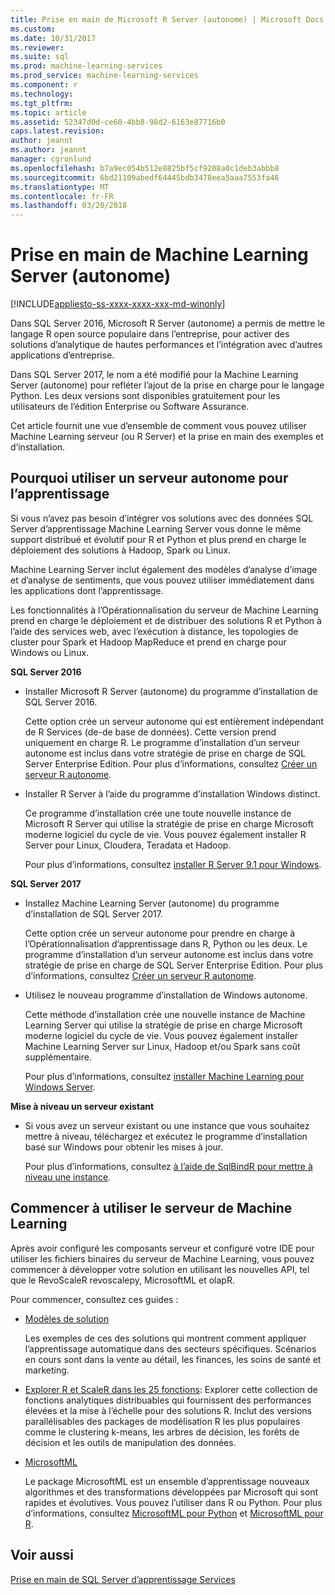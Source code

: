 ```yaml
---
title: Prise en main de Microsoft R Server (autonome) | Microsoft Docs
ms.custom: 
ms.date: 10/31/2017
ms.reviewer: 
ms.suite: sql
ms.prod: machine-learning-services
ms.prod_service: machine-learning-services
ms.component: r
ms.technology: 
ms.tgt_pltfrm: 
ms.topic: article
ms.assetid: 52347d0d-ce60-4bb8-98d2-6163e87716b0
caps.latest.revision: 
author: jeannt
ms.author: jeannt
manager: cgronlund
ms.openlocfilehash: b7a9ec054b512e8825bf5cf9208a0c1deb3abbb8
ms.sourcegitcommit: 6bd21109abedf64445bdb3478eea5aaa7553fa46
ms.translationtype: MT
ms.contentlocale: fr-FR
ms.lasthandoff: 03/20/2018
---
```

# <a name="getting-started-with-machine-learning-server-standalone"></a>Prise en main de Machine Learning Server (autonome)
[!INCLUDE[appliesto-ss-xxxx-xxxx-xxx-md-winonly](../../includes/appliesto-ss-xxxx-xxxx-xxx-md-winonly.md)]
 
Dans SQL Server 2016, Microsoft R Server (autonome) a permis de mettre le langage R open source populaire dans l’entreprise, pour activer des solutions d’analytique de hautes performances et l’intégration avec d’autres applications d’entreprise.  

Dans SQL Server 2017, le nom a été modifié pour la Machine Learning Server (autonome) pour refléter l’ajout de la prise en charge pour le langage Python. Les deux versions sont disponibles gratuitement pour les utilisateurs de l’édition Enterprise ou Software Assurance.

Cet article fournit une vue d’ensemble de comment vous pouvez utiliser Machine Learning serveur (ou R Server) et la prise en main des exemples et d’installation.

## <a name="why-use-a-standalone-server-for-machine-learning"></a>Pourquoi utiliser un serveur autonome pour l’apprentissage

Si vous n’avez pas besoin d’intégrer vos solutions avec des données SQL Server d’apprentissage Machine Learning Server vous donne le même support distribué et évolutif pour R et Python et plus prend en charge le déploiement des solutions à Hadoop, Spark ou Linux.

Machine Learning Server inclut également des modèles d’analyse d’image et d’analyse de sentiments, que vous pouvez utiliser immédiatement dans les applications dont l’apprentissage.

Les fonctionnalités à l’Opérationnalisation du serveur de Machine Learning prend en charge le déploiement et de distribuer des solutions R et Python à l’aide des services web, avec l’exécution à distance, les topologies de cluster pour Spark et Hadoop MapReduce et prend en charge pour Windows ou Linux.

**SQL Server 2016**

+ Installer Microsoft R Server (autonome) du programme d’installation de SQL Server 2016.

    Cette option crée un serveur autonome qui est entièrement indépendant de R Services (de-de base de données). Cette version prend uniquement en charge R. Le programme d’installation d’un serveur autonome est inclus dans votre stratégie de prise en charge de SQL Server Enterprise Edition. Pour plus d’informations, consultez [Créer un serveur R autonome](../../advanced-analytics/r/create-a-standalone-r-server.md).

+ Installer R Server à l’aide du programme d’installation Windows distinct.

    Ce programme d’installation crée une toute nouvelle instance de Microsoft R Server qui utilise la stratégie de prise en charge Microsoft moderne logiciel du cycle de vie. Vous pouvez également installer R Server pour Linux, Cloudera, Teradata et Hadoop.
    
    Pour plus d’informations, consultez [installer R Server 9.1 pour Windows](https://docs.microsoft.com/machine-learning-server/install/r-server-install-windows).

**SQL Server 2017**

+ Installez Machine Learning Server (autonome) du programme d’installation de SQL Server 2017. 

    Cette option crée un serveur autonome pour prendre en charge à l’Opérationnalisation d’apprentissage dans R, Python ou les deux. Le programme d’installation d’un serveur autonome est inclus dans votre stratégie de prise en charge de SQL Server Enterprise Edition. Pour plus d’informations, consultez [Créer un serveur R autonome](../../advanced-analytics/r/create-a-standalone-r-server.md).  

+ Utilisez le nouveau programme d’installation de Windows autonome.

    Cette méthode d’installation crée une nouvelle instance de Machine Learning Server qui utilise la stratégie de prise en charge Microsoft moderne logiciel du cycle de vie. Vous pouvez également installer Machine Learning Server sur Linux, Hadoop et/ou Spark sans coût supplémentaire.
    
    Pour plus d’informations, consultez [installer Machine Learning pour Windows Server](https://docs.microsoft.com/machine-learning-server/install/machine-learning-server-windows-install).

**Mise à niveau un serveur existant**

+ Si vous avez un serveur existant ou une instance que vous souhaitez mettre à niveau, téléchargez et exécutez le programme d’installation basé sur Windows pour obtenir les mises à jour. 

    Pour plus d’informations, consultez [à l’aide de SqlBindR pour mettre à niveau une instance](use-sqlbindr-exe-to-upgrade-an-instance-of-sql-server.md).

## <a name="start-using-machine-learning-server"></a>Commencer à utiliser le serveur de Machine Learning

 Après avoir configuré les composants serveur et configuré votre IDE pour utiliser les fichiers binaires du serveur de Machine Learning, vous pouvez commencer à développer votre solution en utilisant les nouvelles API, tel que le RevoScaleR revoscalepy, MicrosoftML et olapR.
    
Pour commencer, consultez ces guides :

+ [Modèles de solution](https://docs.microsoft.com/machine-learning-server/r/sample-solutions)

    Les exemples de ces des solutions qui montrent comment appliquer l’apprentissage automatique dans des secteurs spécifiques. Scénarios en cours sont dans la vente au détail, les finances, les soins de santé et marketing.

+ [Explorer R et ScaleR dans les 25 fonctions](https://docs.microsoft.com/machine-learning-server/r/tutorial-r-to-revoscaler): Explorer cette collection de fonctions analytiques distribuables qui fournissent des performances élevées et la mise à l’échelle pour des solutions R. Inclut des versions parallélisables des packages de modélisation R les plus populaires comme le clustering k-means, les arbres de décision, les forêts de décision et les outils de manipulation des données.

- [MicrosoftML](https://msdn.microsoft.com/library/mt790482.aspx)

    Le package MicrosoftML est un ensemble d’apprentissage nouveaux algorithmes et des transformations développées par Microsoft qui sont rapides et évolutives. Vous pouvez l’utiliser dans R ou Python. Pour plus d’informations, consultez [MicrosoftML pour Python](https://docs.microsoft.com/machine-learning-server/python-reference/microsoftml/microsoftml-package) et [MicrosoftML pour R](https://docs.microsoft.com/machine-learning-server/r-reference/microsoftml/microsoftml-package).

## <a name="see-also"></a>Voir aussi

[Prise en main de SQL Server d’apprentissage Services](../../advanced-analytics/r/getting-started-with-sql-server-r-services.md)
